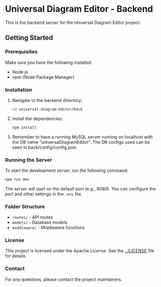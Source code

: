 # Universal Diagram Editor - Backend

This is the backend server for the Universal Diagram Editor project.

## Getting Started

### Prerequisites

Make sure you have the following installed:

- Node.js
- npm (Node Package Manager)

### Installation

1. Navigate to the backend directory:
   ```sh
   cd universal-diagram-editor/back
   ```
2. Install the dependencies:
   ```sh
   npm install
   ```
3. Remember to have a running MySQL server running on localhost with the DB name "universalDiagramEditor". The DB configs used can be seen in back/config/config.json

### Running the Server

To start the development server, run the following command:

```sh
npm run dev
```

The server will start on the default port (e.g., 8080). You can configure the port and other settings in the `.env` file.

### Folder Structure

- `routes/` - API routes
- `models/` - Database models
- `middleware/` - Middleware functions

### License

This project is licensed under the Apache License. See the [../LICENSE](../LICENSE) file for details.

### Contact

For any questions, please contact the project maintainers.
